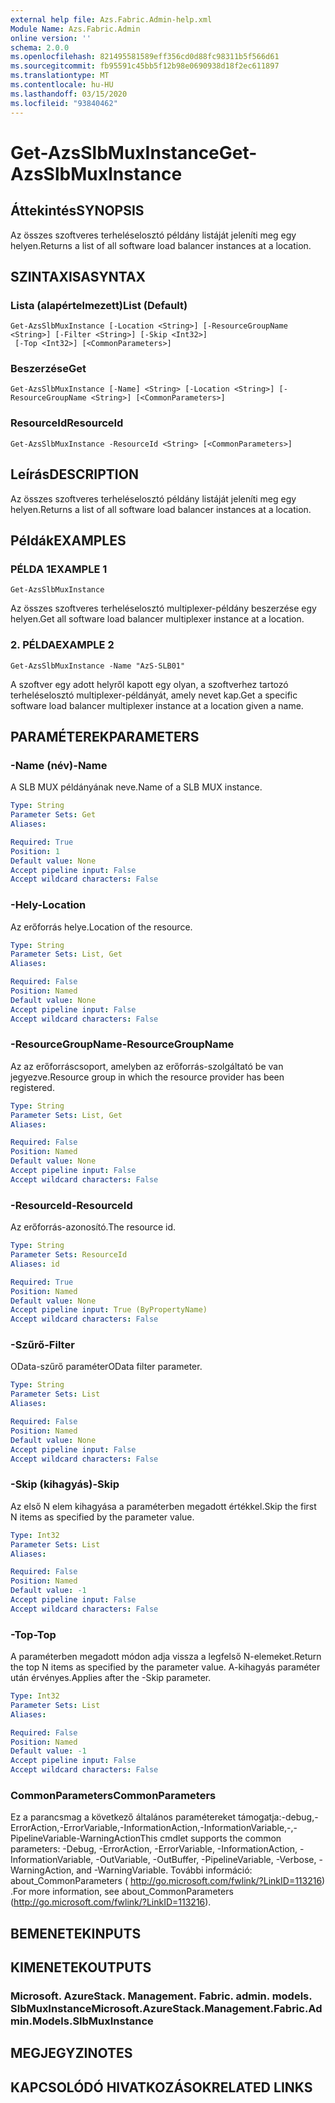 ```yaml
---
external help file: Azs.Fabric.Admin-help.xml
Module Name: Azs.Fabric.Admin
online version: ''
schema: 2.0.0
ms.openlocfilehash: 821495581589eff356cd0d88fc98311b5f566d61
ms.sourcegitcommit: fb95591c45bb5f12b98e0690938d18f2ec611897
ms.translationtype: MT
ms.contentlocale: hu-HU
ms.lasthandoff: 03/15/2020
ms.locfileid: "93840462"
---
```

# <span data-ttu-id="4a9c1-101">Get-AzsSlbMuxInstance</span><span class="sxs-lookup"><span data-stu-id="4a9c1-101">Get-AzsSlbMuxInstance</span></span>

## <span data-ttu-id="4a9c1-102">Áttekintés</span><span class="sxs-lookup"><span data-stu-id="4a9c1-102">SYNOPSIS</span></span>
<span data-ttu-id="4a9c1-103">Az összes szoftveres terheléselosztó példány listáját jeleníti meg egy helyen.</span><span class="sxs-lookup"><span data-stu-id="4a9c1-103">Returns a list of all software load balancer instances at a location.</span></span>

## <span data-ttu-id="4a9c1-104">SZINTAXISA</span><span class="sxs-lookup"><span data-stu-id="4a9c1-104">SYNTAX</span></span>

### <span data-ttu-id="4a9c1-105">Lista (alapértelmezett)</span><span class="sxs-lookup"><span data-stu-id="4a9c1-105">List (Default)</span></span>
```
Get-AzsSlbMuxInstance [-Location <String>] [-ResourceGroupName <String>] [-Filter <String>] [-Skip <Int32>]
 [-Top <Int32>] [<CommonParameters>]
```

### <span data-ttu-id="4a9c1-106">Beszerzése</span><span class="sxs-lookup"><span data-stu-id="4a9c1-106">Get</span></span>
```
Get-AzsSlbMuxInstance [-Name] <String> [-Location <String>] [-ResourceGroupName <String>] [<CommonParameters>]
```

### <span data-ttu-id="4a9c1-107">ResourceId</span><span class="sxs-lookup"><span data-stu-id="4a9c1-107">ResourceId</span></span>
```
Get-AzsSlbMuxInstance -ResourceId <String> [<CommonParameters>]
```

## <span data-ttu-id="4a9c1-108">Leírás</span><span class="sxs-lookup"><span data-stu-id="4a9c1-108">DESCRIPTION</span></span>
<span data-ttu-id="4a9c1-109">Az összes szoftveres terheléselosztó példány listáját jeleníti meg egy helyen.</span><span class="sxs-lookup"><span data-stu-id="4a9c1-109">Returns a list of all software load balancer instances at a location.</span></span>

## <span data-ttu-id="4a9c1-110">Példák</span><span class="sxs-lookup"><span data-stu-id="4a9c1-110">EXAMPLES</span></span>

### <span data-ttu-id="4a9c1-111">PÉLDA 1</span><span class="sxs-lookup"><span data-stu-id="4a9c1-111">EXAMPLE 1</span></span>
```
Get-AzsSlbMuxInstance
```

<span data-ttu-id="4a9c1-112">Az összes szoftveres terheléselosztó multiplexer-példány beszerzése egy helyen.</span><span class="sxs-lookup"><span data-stu-id="4a9c1-112">Get all software load balancer multiplexer instance at a location.</span></span>

### <span data-ttu-id="4a9c1-113">2. PÉLDA</span><span class="sxs-lookup"><span data-stu-id="4a9c1-113">EXAMPLE 2</span></span>
```
Get-AzsSlbMuxInstance -Name "AzS-SLB01"
```

<span data-ttu-id="4a9c1-114">A szoftver egy adott helyről kapott egy olyan, a szoftverhez tartozó terheléselosztó multiplexer-példányát, amely nevet kap.</span><span class="sxs-lookup"><span data-stu-id="4a9c1-114">Get a specific software load balancer multiplexer instance at a location given a name.</span></span>

## <span data-ttu-id="4a9c1-115">PARAMÉTEREK</span><span class="sxs-lookup"><span data-stu-id="4a9c1-115">PARAMETERS</span></span>

### <span data-ttu-id="4a9c1-116">-Name (név)</span><span class="sxs-lookup"><span data-stu-id="4a9c1-116">-Name</span></span>
<span data-ttu-id="4a9c1-117">A SLB MUX példányának neve.</span><span class="sxs-lookup"><span data-stu-id="4a9c1-117">Name of a SLB MUX instance.</span></span>

```yaml
Type: String
Parameter Sets: Get
Aliases:

Required: True
Position: 1
Default value: None
Accept pipeline input: False
Accept wildcard characters: False
```

### <span data-ttu-id="4a9c1-118">-Hely</span><span class="sxs-lookup"><span data-stu-id="4a9c1-118">-Location</span></span>
<span data-ttu-id="4a9c1-119">Az erőforrás helye.</span><span class="sxs-lookup"><span data-stu-id="4a9c1-119">Location of the resource.</span></span>

```yaml
Type: String
Parameter Sets: List, Get
Aliases:

Required: False
Position: Named
Default value: None
Accept pipeline input: False
Accept wildcard characters: False
```

### <span data-ttu-id="4a9c1-120">-ResourceGroupName</span><span class="sxs-lookup"><span data-stu-id="4a9c1-120">-ResourceGroupName</span></span>
<span data-ttu-id="4a9c1-121">Az az erőforráscsoport, amelyben az erőforrás-szolgáltató be van jegyezve.</span><span class="sxs-lookup"><span data-stu-id="4a9c1-121">Resource group in which the resource provider has been registered.</span></span>

```yaml
Type: String
Parameter Sets: List, Get
Aliases:

Required: False
Position: Named
Default value: None
Accept pipeline input: False
Accept wildcard characters: False
```

### <span data-ttu-id="4a9c1-122">-ResourceId</span><span class="sxs-lookup"><span data-stu-id="4a9c1-122">-ResourceId</span></span>
<span data-ttu-id="4a9c1-123">Az erőforrás-azonosító.</span><span class="sxs-lookup"><span data-stu-id="4a9c1-123">The resource id.</span></span>

```yaml
Type: String
Parameter Sets: ResourceId
Aliases: id

Required: True
Position: Named
Default value: None
Accept pipeline input: True (ByPropertyName)
Accept wildcard characters: False
```

### <span data-ttu-id="4a9c1-124">-Szűrő</span><span class="sxs-lookup"><span data-stu-id="4a9c1-124">-Filter</span></span>
<span data-ttu-id="4a9c1-125">OData-szűrő paraméter</span><span class="sxs-lookup"><span data-stu-id="4a9c1-125">OData filter parameter.</span></span>

```yaml
Type: String
Parameter Sets: List
Aliases:

Required: False
Position: Named
Default value: None
Accept pipeline input: False
Accept wildcard characters: False
```

### <span data-ttu-id="4a9c1-126">-Skip (kihagyás)</span><span class="sxs-lookup"><span data-stu-id="4a9c1-126">-Skip</span></span>
<span data-ttu-id="4a9c1-127">Az első N elem kihagyása a paraméterben megadott értékkel.</span><span class="sxs-lookup"><span data-stu-id="4a9c1-127">Skip the first N items as specified by the parameter value.</span></span>

```yaml
Type: Int32
Parameter Sets: List
Aliases:

Required: False
Position: Named
Default value: -1
Accept pipeline input: False
Accept wildcard characters: False
```

### <span data-ttu-id="4a9c1-128">-Top</span><span class="sxs-lookup"><span data-stu-id="4a9c1-128">-Top</span></span>
<span data-ttu-id="4a9c1-129">A paraméterben megadott módon adja vissza a legfelső N-elemeket.</span><span class="sxs-lookup"><span data-stu-id="4a9c1-129">Return the top N items as specified by the parameter value.</span></span>
<span data-ttu-id="4a9c1-130">A-kihagyás paraméter után érvényes.</span><span class="sxs-lookup"><span data-stu-id="4a9c1-130">Applies after the -Skip parameter.</span></span>

```yaml
Type: Int32
Parameter Sets: List
Aliases:

Required: False
Position: Named
Default value: -1
Accept pipeline input: False
Accept wildcard characters: False
```

### <span data-ttu-id="4a9c1-131">CommonParameters</span><span class="sxs-lookup"><span data-stu-id="4a9c1-131">CommonParameters</span></span>
<span data-ttu-id="4a9c1-132">Ez a parancsmag a következő általános paramétereket támogatja:-debug,-ErrorAction,-ErrorVariable,-InformationAction,-InformationVariable,-,-PipelineVariable-WarningAction</span><span class="sxs-lookup"><span data-stu-id="4a9c1-132">This cmdlet supports the common parameters: -Debug, -ErrorAction, -ErrorVariable, -InformationAction, -InformationVariable, -OutVariable, -OutBuffer, -PipelineVariable, -Verbose, -WarningAction, and -WarningVariable.</span></span> <span data-ttu-id="4a9c1-133">További információ: about_CommonParameters ( http://go.microsoft.com/fwlink/?LinkID=113216) .</span><span class="sxs-lookup"><span data-stu-id="4a9c1-133">For more information, see about_CommonParameters (http://go.microsoft.com/fwlink/?LinkID=113216).</span></span>

## <span data-ttu-id="4a9c1-134">BEMENETEK</span><span class="sxs-lookup"><span data-stu-id="4a9c1-134">INPUTS</span></span>

## <span data-ttu-id="4a9c1-135">KIMENETEK</span><span class="sxs-lookup"><span data-stu-id="4a9c1-135">OUTPUTS</span></span>

### <span data-ttu-id="4a9c1-136">Microsoft. AzureStack. Management. Fabric. admin. models. SlbMuxInstance</span><span class="sxs-lookup"><span data-stu-id="4a9c1-136">Microsoft.AzureStack.Management.Fabric.Admin.Models.SlbMuxInstance</span></span>

## <span data-ttu-id="4a9c1-137">MEGJEGYZI</span><span class="sxs-lookup"><span data-stu-id="4a9c1-137">NOTES</span></span>

## <span data-ttu-id="4a9c1-138">KAPCSOLÓDÓ HIVATKOZÁSOK</span><span class="sxs-lookup"><span data-stu-id="4a9c1-138">RELATED LINKS</span></span>
